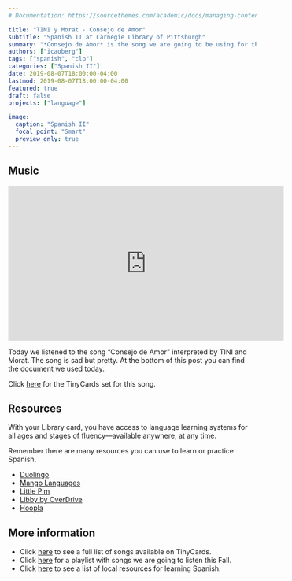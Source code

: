 ```yaml
---
# Documentation: https://sourcethemes.com/academic/docs/managing-content/

title: "TINI y Morat - Consejo de Amor"
subtitle: "Spanish II at Carnegie Library of Pittsburgh"
summary: "*Consejo de Amor* is the song we are going to be using for the exercise today"
authors: ["icaoberg"]
tags: ["spanish", "clp"]
categories: ["Spanish II"]
date: 2019-08-07T18:00:00-04:00
lastmod: 2019-08-07T18:00:00-04:00
featured: true
draft: false
projects: ["language"]

image:
  caption: "Spanish II"
  focal_point: "Smart"
  preview_only: true
---
```


## Music

<iframe width="560" height="315" src="https://www.youtube.com/embed/8ldh8PuAd8A" frameborder="0" allow="accelerometer; autoplay; encrypted-media; gyroscope; picture-in-picture" allowfullscreen></iframe>

Today we listened to the song “Consejo de Amor” interpreted by TINI and Morat. The song is sad but pretty. At the bottom of this post you can find the document we used today.

Click [here](https://tiny.cards/decks/NBpcAeHE/tini-ft-morat-consejo-de-amor) for the TinyCards set for this song.

## Resources
With your Library card, you have access to language learning systems for all ages and stages of fluency—available anywhere, at any time.

Remember there are many resources you can use to learn or practice Spanish.

* [Duolingo](http://www.duolingo.com)
* [Mango Languages](https://connect.mangolanguages.com/einetwork/login?u=617768)
* [Little Pim](http://connect.mangolanguages.com/einetwork/start?target=little_pim)
* [Libby by OverDrive](https://meet.libbyapp.com/)
* [Hoopla](http://www.hoopladigital.com)

## More information
* Click [here](https://tiny.cards/users/iecaoberg) to see a full list of songs available on TinyCards.
* Click [here](https://play.google.com/music/playlist/AMaBXylPqViNePkuApJYuY_5O_dIhdr6xj-OeoahENiB7xjKR2c3h1R3LFbcO4Ya43Y_JdeCwB086YJQ_ptzt3caSN3Hi1TUhQ%3D%3D) for a playlist with songs we are going to listen this Fall.
* Click [here](https://docs.google.com/document/d/1j2lHjCQ9QDb2o-SDTODL9Ojgi09zzi789BctPOw9Z6Q/edit?usp=sharing) to see a list of local resources for learning Spanish.

